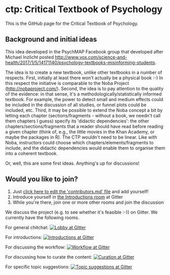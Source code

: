 # ctp: Critical Textbook of Psychology

This is the GitHub page for the Critical Textbook of Psychology.

## Background and initial ideas

This idea developed in the PsychMAP Facebook group that developed after Michael Inzlicht posted http://www.vox.com/science-and-health/2017/1/5/14171140/psychology-textbooks-misinforming-students.

The idea is to create a new textbook, unlike other textbooks in a number of respects. First, initially at least there won't actually be a physical book :-) In this respect the initiative is comparable to the Noba Project (http://nobaproject.com/). Second, the idea is to pay attention to the quality of the evidence: in that sense, it's a methodologically/statistically informed textbook. For example, the power to detect small and medium effects could be included in the discussion of all studies, or funnel plots could be included, etc. Third, it may be possible to extend the Noba concept a bit by letting each chapter (sections/fragments - without a book, we needn't call them chapters I guess) specify its 'didactic dependencies': the other chapters/sections/fragments that a reader should have read before reading a given chapter (think of, e.g., the little movies in the Khan Academy, or maybe the packages in R). The CTP wouldn't need to be linear. Like with Noba, instructors could choose which chapters/elements/fragments to include, and the didactic dependencies would enable them to organise them into a coherent textbook.

Or, well, this are some first ideas. Anything's up for discussions!

## Would you like to join?

1. Just [click here to edit the 'contributors.md' file](https://github.com/Matherion/ctp/edit/master/contributors.md) and add yourself!
2. Introduce yourself in [the Introductions room](https://gitter.im/ctpsy/Introductions) at Gitter
3. While you're there, join one or more other rooms and join the discussion

We discuss the project (e.g. to see whether it's feasible :-)) on Gitter. We currently have the following rooms.

For general chitchat: [![Lobby at Gitter](https://img.shields.io/badge/gitter-Lobby-1dce73.svg)](https://gitter.im/ctpsy/Lobby?utm_source=badge&utm_medium=badge&utm_campaign=pr-badge&utm_content=body_badge)

For introductions: [![Introductions at Gitter](https://img.shields.io/badge/gitter-Introductions-1dce73.svg)](https://gitter.im/ctpsy/Introductions?utm_source=badge&utm_medium=badge&utm_campaign=pr-badge&utm_content=body_badge)

For discussing the workflow: [![Workflow at Gitter](https://img.shields.io/badge/gitter-Workflow-1dce73.svg)](https://gitter.im/ctpsy/Workflow?utm_source=badge&utm_medium=badge&utm_campaign=pr-badge&utm_content=body_badge)

For discussing how to curate the content: [![Curation at Gitter](https://img.shields.io/badge/gitter-Curation-1dce73.svg)](https://gitter.im/ctpsy/Curation?utm_source=badge&utm_medium=badge&utm_campaign=pr-badge&utm_content=body_badge)

For specific topic suggestions: [![Topic suggestions at Gitter](https://img.shields.io/badge/gitter-Topics-1dce73.svg)](https://gitter.im/ctpsy/Topic-suggestions?utm_source=badge&utm_medium=badge&utm_campaign=pr-badge&utm_content=body_badge)
